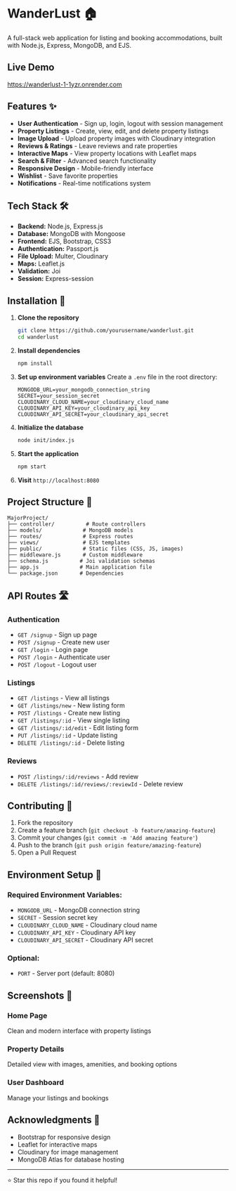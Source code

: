# WanderLust 🏠
A full-stack web application for listing and booking accommodations, built with Node.js, Express, MongoDB, and EJS.

## Live Demo
https://wanderlust-1-1yzr.onrender.com

## Features ✨

- **User Authentication** - Sign up, login, logout with session management
- **Property Listings** - Create, view, edit, and delete property listings
- **Image Upload** - Upload property images with Cloudinary integration
- **Reviews & Ratings** - Leave reviews and rate properties
- **Interactive Maps** - View property locations with Leaflet maps
- **Search & Filter** - Advanced search functionality
- **Responsive Design** - Mobile-friendly interface
- **Wishlist** - Save favorite properties
- **Notifications** - Real-time notifications system

## Tech Stack 🛠️

- **Backend:** Node.js, Express.js
- **Database:** MongoDB with Mongoose
- **Frontend:** EJS, Bootstrap, CSS3
- **Authentication:** Passport.js
- **File Upload:** Multer, Cloudinary
- **Maps:** Leaflet.js
- **Validation:** Joi
- **Session:** Express-session

## Installation 🚀

1. **Clone the repository**
   ```bash
   git clone https://github.com/yourusername/wanderlust.git
   cd wanderlust
   ```

2. **Install dependencies**
   ```bash
   npm install
   ```

3. **Set up environment variables**
   Create a `.env` file in the root directory:
   ```env
   MONGODB_URL=your_mongodb_connection_string
   SECRET=your_session_secret
   CLOUDINARY_CLOUD_NAME=your_cloudinary_cloud_name
   CLOUDINARY_API_KEY=your_cloudinary_api_key
   CLOUDINARY_API_SECRET=your_cloudinary_api_secret
   ```

4. **Initialize the database**
   ```bash
   node init/index.js
   ```

5. **Start the application**
   ```bash
   npm start
   ```

6. **Visit** `http://localhost:8080`

## Project Structure 📁

```
MajorProject/
├── controller/          # Route controllers
├── models/             # MongoDB models
├── routes/             # Express routes
├── views/              # EJS templates
├── public/             # Static files (CSS, JS, images)
├── middleware.js       # Custom middleware
├── schema.js          # Joi validation schemas
├── app.js             # Main application file
└── package.json       # Dependencies
```

## API Routes 🛣️

### Authentication
- `GET /signup` - Sign up page
- `POST /signup` - Create new user
- `GET /login` - Login page
- `POST /login` - Authenticate user
- `POST /logout` - Logout user

### Listings
- `GET /listings` - View all listings
- `GET /listings/new` - New listing form
- `POST /listings` - Create new listing
- `GET /listings/:id` - View single listing
- `GET /listings/:id/edit` - Edit listing form
- `PUT /listings/:id` - Update listing
- `DELETE /listings/:id` - Delete listing

### Reviews
- `POST /listings/:id/reviews` - Add review
- `DELETE /listings/:id/reviews/:reviewId` - Delete review

## Contributing 🤝

1. Fork the repository
2. Create a feature branch (`git checkout -b feature/amazing-feature`)
3. Commit your changes (`git commit -m 'Add amazing feature'`)
4. Push to the branch (`git push origin feature/amazing-feature`)
5. Open a Pull Request

## Environment Setup 🔧

### Required Environment Variables:
- `MONGODB_URL` - MongoDB connection string
- `SECRET` - Session secret key
- `CLOUDINARY_CLOUD_NAME` - Cloudinary cloud name
- `CLOUDINARY_API_KEY` - Cloudinary API key
- `CLOUDINARY_API_SECRET` - Cloudinary API secret

### Optional:
- `PORT` - Server port (default: 8080)

## Screenshots 📸

### Home Page
Clean and modern interface with property listings

### Property Details
Detailed view with images, amenities, and booking options

### User Dashboard
Manage your listings and bookings


## Acknowledgments 🙏

- Bootstrap for responsive design
- Leaflet for interactive maps
- Cloudinary for image management
- MongoDB Atlas for database hosting

---

⭐ Star this repo if you found it helpful!
